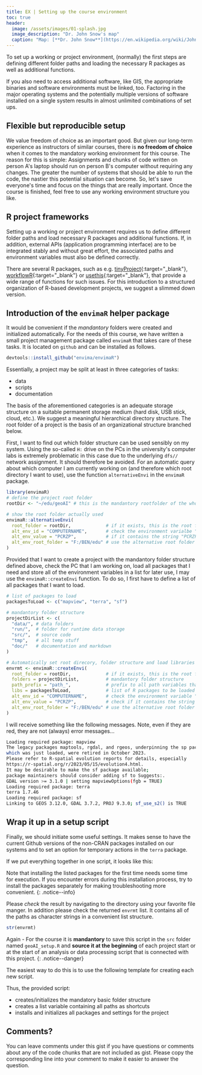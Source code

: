 ```yaml
--- 
title: EX | Setting up the course environment 
toc: true
header:
  image: /assets/images/01-splash.jpg
  image_description: "Dr. John Snow's map"
  caption: "Map: [**Dr. John Snow**](https://en.wikipedia.org/wiki/John_Snow) [Wellcome Library via wikimedia](https://w.wiki/QtV)"
---
```


To set up a working or project environment, (normally) the first steps are defining different folder paths and loading the necessary R packages as well as additional functions.

<!--more-->

If you also need to access additional software, like GIS, the appropriate binaries and software environments must be linked, too. Factoring in the major operating systems and the potentially multiple versions of software installed on a single system results in almost unlimited combinations of set ups.

## Flexible but reproducible setup

We value freedom of choice as an important good. But given our long-term experience as instructors of similar courses, there is **no freedom of choice** when it comes to the mandatory working environment for this course. The reason for this is simple: Assignments and chunks of code written on person A's laptop should run on person B's computer without requiring any changes. The greater the number of systems that should be able to run the code, the nastier this potential situation can become. So, let's save everyone's time and focus on the things that are really important. Once the course is finished, feel free to use any working environment structure you like.

## R project frameworks
Setting up a working or project environment requires us to define different folder paths and load necessary R packages and additional functions. If, in addition, external APIs (application programming interface) are to be integrated stably and without great effort, the associated paths and environment variables must also be defined correctly. 

There are several R packages, such as e.g. [tinyProject](https://github.com/FrancoisGuillem/tinyProject){:target="_blank"},  [workflowR](https://jdblischak.github.io/workflowr/){:target="_blank"} or [usethis](https://usethis.r-lib.org/){:target="_blank"}, that provide a wide range of functions for such issues. For this introduction to a structured organization of R-based development projects, we suggest a slimmed down version. 

## Introduction of the `envimaR` helper package 
It would be convenient if the *mandantory* folders were created and initialized automatically. For the needs of this course, we have written a small project management package called `envimaR` that takes care of these tasks. It is located on `github` and can be installed as follows.

```r
devtools::install_github("envima/envimaR")
```

Essentially, a project may be split at least in three categories of tasks:

- data 
- scripts
- documentation

The basis of the aforementioned categories is an adequate storage structure on a suitable permanent storage medium (hard disk, USB stick, cloud, etc.). We suggest a meaningful hierarchical directory structure. The root folder of a project is the basis of an organizational structure branched below.


First, I want to find out which folder structure can be used sensibly on my system. Using the so-called `H:` drive on the PCs in the university's computer labs is extremely problematic in this case due to the underlying `dfs//` network assignment. It should therefore be avoided. For an automatic query about which computer I am currently working on (and therefore which root directory I want to use), use the function `alternativeEnvi` in the `envimaR` package. 

```r
library(envimaR)
# define the project root folder
rootDir <- "~/edu/geoAI" # this is the mandantory rootfolder of the whole project

# show the root folder actually used
envimaR::alternativeEnvi(
  root_folder = rootDir,             # if it exists, this is the root folder
  alt_env_id = "COMPUTERNAME",       # check the environment varialbe "COMPUTERNAME"
  alt_env_value = "PCRZP",           # if it contains the string "PCRZP" (e.g. PUM-Pool-PC)
  alt_env_root_folder = "F:/BEN/edu" # use the alternative root folder
)
```

Provided that I want to create a project with the mandantory folder structure defined above, check the PC that I am working on, load all packages that I need and store all of the environment variables in a list for later use, I may use the `envimaR::createEnvi` function. To do so, I first have to define a list of all packages that I want to load. 

```r
# list of packages to load
packagesToLoad <- c("mapview", "terra", "sf")

# mandantory folder structure
projectDirList <- c(
  "data/", # data folders
  "run/",  # folder for runtime data storage
  "src/",  # source code
  "tmp",   # all temp stuff
  "doc/"   # documentation and markdown
)

# Automatically set root direcory, folder structure and load libraries
envrmt <- envimaR::createEnvi(
  root_folder = rootDir,             # if it exists, this is the root folder
  folders = projectDirList,          # mandantory folder structure
  path_prefix = "path_",             # prefix to all path variables that are created
  libs = packagesToLoad,             # list of R packages to be loaded
  alt_env_id = "COMPUTERNAME",       # check the environment variable "COMPUTERNAME"
  alt_env_value = "PCRZP",           # check if it contains the string "PCRZP" (e.g. local PC pools)
  alt_env_root_folder = "F:/BEN/edu" # use the alternative root folder
)
```

I will receive something like the following messages. Note, even if they are red, they are not (always) error messages...

```bash
Loading required package: mapview
The legacy packages maptools, rgdal, and rgeos, underpinning the sp package,
which was just loaded, were retired in October 2023.
Please refer to R-spatial evolution reports for details, especially
https://r-spatial.org/r/2023/05/15/evolution4.html.
It may be desirable to make the sf package available;
package maintainers should consider adding sf to Suggests:.
GDAL version >= 3.1.0 | setting mapviewOptions(fgb = TRUE)
Loading required package: terra
terra 1.7.46
Loading required package: sf
Linking to GEOS 3.12.0, GDAL 3.7.2, PROJ 9.3.0; sf_use_s2() is TRUE
```

## Wrap it up in a setup script

Finally, we should initiate some useful settings. It makes sense to have the current Github versions of the non-CRAN packages installed on our systems and to set an option for temporary actions in the `terra` package.


If we put everything together in one script, it looks like this:

<script src="https://gist.github.com/uilehre/42f8869864340e72e591dd6280ad54fc.js"></script>

Note that installing the listed packages for the first time needs some time for execution.
If you encounter errors during this installation process, try to install the packages separately for making troubleshooting more convenient.
{: .notice--info}

Please *check* the result by navigating to the directory using your favorite file manger. In addition please check the returned `envrmt` list. It contains all of the paths as character strings in a convenient list structure.

```r
str(envrmt)
```

Again - For the course it is **mandantory** to save this script in the `src` folder named `geoAI_setup.R` and **source it at the beginning** of each project start or at the start of an analysis or data processing script that is connected with this project. 
{: .notice--danger}

The easiest way to do this is to use the following template for creating each new script.

<script src="https://gist.github.com/uilehre/f9b367ec483e78a2c8a8d03bb9f0729d.js"></script>

Thus, the provided script:

- creates/initializes the mandatory basic folder structure 
- creates a list variable containing all paths as shortcuts  
- installs and initializes all packages and settings for the project

## Comments?
You can leave comments under this gist if you have questions or comments about any of the code chunks that are not included as gist. Please copy the corresponding line into your comment to make it easier to answer the question. 



<script src="https://utteranc.es/client.js"
        repo="GeoMOER/geoAI"
        issue-term="GeoAI_2021_unit_01_EX_Setting_up_the_course_environment"
        theme="github-light"
        crossorigin="anonymous"
        async>
</script>
